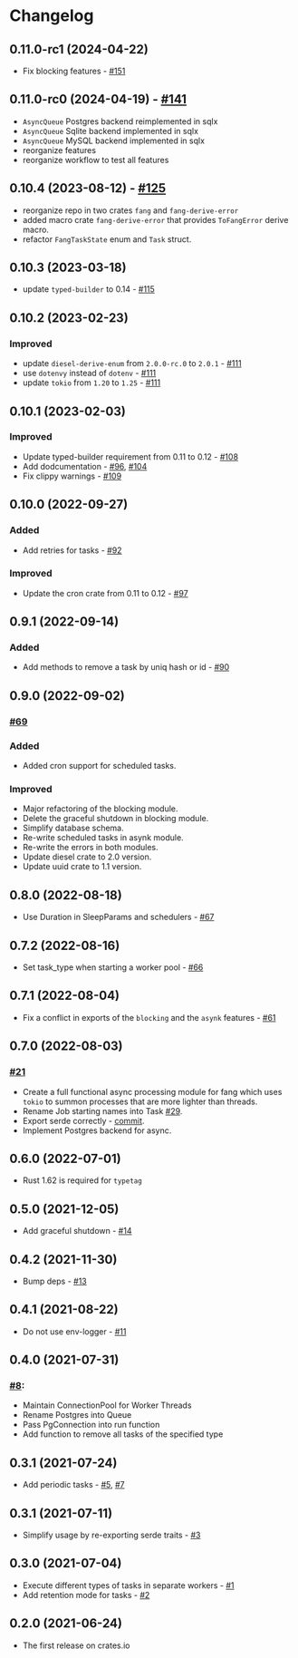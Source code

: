 # Changelog

## 0.11.0-rc1 (2024-04-22)

- Fix blocking features - [#151](https://github.com/ayrat555/fang/pull/151)

## 0.11.0-rc0 (2024-04-19) - [#141](https://github.com/ayrat555/fang/pull/141)
- `AsyncQueue` Postgres backend reimplemented in sqlx
- `AsyncQueue` Sqlite backend implemented in sqlx
- `AsyncQueue` MySQL backend implemented in sqlx
- reorganize features
- reorganize workflow to test all features

## 0.10.4 (2023-08-12) - [#125](https://github.com/ayrat555/fang/pull/125)

- reorganize repo in two crates `fang` and `fang-derive-error`
- added macro crate `fang-derive-error` that provides `ToFangError` derive macro.
- refactor `FangTaskState` enum and `Task` struct.

## 0.10.3 (2023-03-18)

- update `typed-builder` to 0.14 - [#115](https://github.com/ayrat555/fang/pull/115)

## 0.10.2 (2023-02-23)

### Improved

- update `diesel-derive-enum` from `2.0.0-rc.0` to `2.0.1` - [#111](https://github.com/ayrat555/fang/pull/111)
- use `dotenvy` instead of `dotenv` - [#111](https://github.com/ayrat555/fang/pull/111)
- update `tokio` from `1.20` to `1.25` - [#111](https://github.com/ayrat555/fang/pull/111)

## 0.10.1 (2023-02-03)

### Improved

- Update typed-builder requirement from 0.11 to 0.12 - [#108](https://github.com/ayrat555/fang/pull/108)
- Add dodcumentation - [#96](https://github.com/ayrat555/fang/pull/96), [#104](https://github.com/ayrat555/fang/pull/104)
- Fix clippy warnings - [#109](https://github.com/ayrat555/fang/pull/109)

## 0.10.0 (2022-09-27)

### Added

- Add retries for tasks - [#92](https://github.com/ayrat555/fang/pull/92)

### Improved

- Update the cron crate from 0.11 to 0.12 - [#97](https://github.com/ayrat555/fang/pull/97)

## 0.9.1 (2022-09-14)

### Added

- Add methods to remove a task by uniq hash or id - [#90](https://github.com/ayrat555/fang/pull/90)

## 0.9.0 (2022-09-02)

###  [#69](https://github.com/ayrat555/fang/pull/69)

### Added

- Added cron support for scheduled tasks.

### Improved
- Major refactoring of the blocking module.
- Delete the graceful shutdown in blocking module.
- Simplify database schema.
- Re-write scheduled tasks in asynk module.
- Re-write the errors in both modules.
- Update diesel crate to 2.0 version.
- Update uuid crate to 1.1 version.

## 0.8.0 (2022-08-18)

- Use Duration in SleepParams and schedulers - [#67](https://github.com/ayrat555/fang/pull/67)

## 0.7.2 (2022-08-16)

- Set task_type when starting a worker pool - [#66](https://github.com/ayrat555/fang/pull/66)

## 0.7.1 (2022-08-04)

- Fix a conflict in exports of the `blocking` and the `asynk` features - [#61](https://github.com/ayrat555/fang/pull/61)

## 0.7.0 (2022-08-03)

### [#21](https://github.com/ayrat555/fang/pull/21)

- Create a full functional async processing module for fang which uses `tokio` to summon processes that are more lighter than threads.
- Rename Job starting names into Task [#29](https://github.com/ayrat555/fang/pull/29).
- Export serde correctly - [commit](https://github.com/ayrat555/fang/pull/21/commits/cf2ce19c970e93d71e387526e882c67db53cea18).
- Implement Postgres backend for async.

## 0.6.0 (2022-07-01)

- Rust 1.62 is required for `typetag`

## 0.5.0 (2021-12-05)

- Add graceful shutdown - [#14](https://github.com/ayrat555/fang/pull/14)

## 0.4.2 (2021-11-30)

- Bump deps - [#13](https://github.com/ayrat555/fang/pull/13)

## 0.4.1 (2021-08-22)

- Do not use env-logger - [#11](https://github.com/ayrat555/fang/pull/11)

## 0.4.0 (2021-07-31)

### [#8](https://github.com/ayrat555/fang/pull/8):

- Maintain ConnectionPool for Worker Threads
- Rename Postgres into Queue
- Pass PgConnection into run function
- Add function to remove all tasks of the specified type

## 0.3.1 (2021-07-24)

- Add periodic tasks - [#5](https://github.com/ayrat555/fang/pull/5), [#7](https://github.com/ayrat555/fang/pull/7)

## 0.3.1 (2021-07-11)

- Simplify usage by re-exporting serde traits - [#3](https://github.com/ayrat555/fang/pull/3)

## 0.3.0 (2021-07-04)

- Execute different types of tasks in separate workers - [#1](https://github.com/ayrat555/fang/pull/1)
- Add retention mode for tasks - [#2](https://github.com/ayrat555/fang/pull/2)

## 0.2.0 (2021-06-24)

- The first release on crates.io
